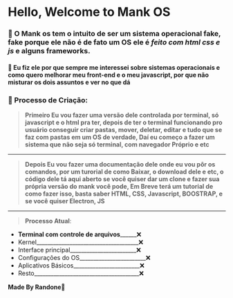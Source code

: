 # Hello, Welcome to Mank OS
<!--Botar print do Sistema Operacional Aqui-->
### 🔷 O Mank os tem o intuito de ser um sistema operacional fake, fake porque ele não é de fato um OS ele é ***feito com html css e js*** e alguns frameworks.
#### 🔷 Eu fiz ele por que sempre me interessei sobre sistemas operacionais e como quero melhorar meu front-end e o meu javascript, por que não misturar os dois assuntos e ver no que dá

### 🔷 Processo de Criação:
> **Primeiro Eu vou fazer uma versão dele controlada por terminal, só javascript e o html pra ter, depois de ter o terminal funcionando pro usuário conseguir criar pastas, mover, deletar, editar e tudo que se faz com pastas em um OS de verdade, Daí eu começo a fazer um sistema que não seja só terminal, com navegador Próprio e etc**
___
>**Depois Eu vou fazer uma documentação dele onde eu vou pôr os comandos, por um turorial de como Baixar, o download dele e etc, o código dele tá aqui aberto se você quiser dar um clone e fazer sua própria versão do mank você pode, Em Breve terá um tutorial de como fazer isso, basta saber HTML, CSS, Javascript, BOOSTRAP, e se você quiser Electron, JS**
___

> **Processo Atual**:
- **Terminal com controle de arquivos**______❌
- Kernel_____________________________________❌
- Interface principal________________________❌
- Configurações do OS________________________❌
- Aplicativos Básicos________________________❌
- Resto______________________________________❌


**Made By Randone🐸**
